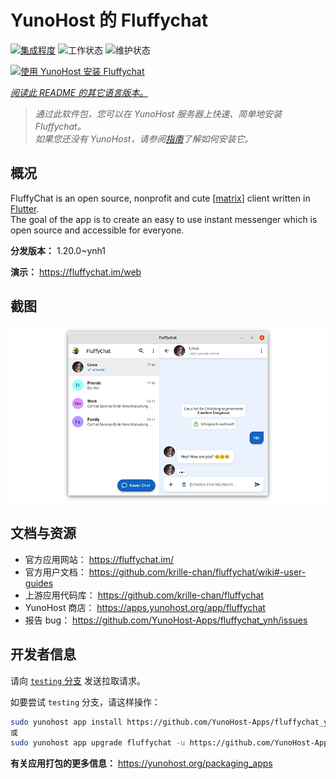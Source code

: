 <!--
注意：此 README 由 <https://github.com/YunoHost/apps/tree/master/tools/readme_generator> 自动生成
请勿手动编辑。
-->

# YunoHost 的 Fluffychat

[![集成程度](https://dash.yunohost.org/integration/fluffychat.svg)](https://dash.yunohost.org/appci/app/fluffychat) ![工作状态](https://ci-apps.yunohost.org/ci/badges/fluffychat.status.svg) ![维护状态](https://ci-apps.yunohost.org/ci/badges/fluffychat.maintain.svg)

[![使用 YunoHost 安装 Fluffychat](https://install-app.yunohost.org/install-with-yunohost.svg)](https://install-app.yunohost.org/?app=fluffychat)

*[阅读此 README 的其它语言版本。](./ALL_README.md)*

> *通过此软件包，您可以在 YunoHost 服务器上快速、简单地安装 Fluffychat。*  
> *如果您还没有 YunoHost，请参阅[指南](https://yunohost.org/install)了解如何安装它。*

## 概况

FluffyChat is an open source, nonprofit and cute [[matrix](https://matrix.org)] client written in [Flutter](https://flutter.dev).  
The goal of the app is to create an easy to use instant messenger which is open source and accessible for everyone.


**分发版本：** 1.20.0~ynh1

**演示：** <https://fluffychat.im/web>

## 截图

![Fluffychat 的截图](./doc/screenshots/screenshot.png)

## 文档与资源

- 官方应用网站： <https://fluffychat.im/>
- 官方用户文档： <https://github.com/krille-chan/fluffychat/wiki#-user-guides>
- 上游应用代码库： <https://github.com/krille-chan/fluffychat>
- YunoHost 商店： <https://apps.yunohost.org/app/fluffychat>
- 报告 bug： <https://github.com/YunoHost-Apps/fluffychat_ynh/issues>

## 开发者信息

请向 [`testing` 分支](https://github.com/YunoHost-Apps/fluffychat_ynh/tree/testing) 发送拉取请求。

如要尝试 `testing` 分支，请这样操作：

```bash
sudo yunohost app install https://github.com/YunoHost-Apps/fluffychat_ynh/tree/testing --debug
或
sudo yunohost app upgrade fluffychat -u https://github.com/YunoHost-Apps/fluffychat_ynh/tree/testing --debug
```

**有关应用打包的更多信息：** <https://yunohost.org/packaging_apps>
